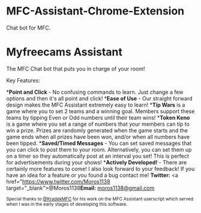 # MFC-Assistant-Chrome-Extension
Chat bot for MFC.

# Myfreecams Assistant

The MFC Chat bot that puts you in charge of your room!

Key Features:

*<b>Point and Click</b> - No confusing commands to learn. Just change a few options and then it's all point and click!
*<b>Ease of Use</b> - Our straight forward design makes the MFC Assistant extremely easy to learn!
*<b>Tip Wars</b> is a game where you to set 2 teams and a winning goal. Members support these teams	by tipping Even or Odd numbers until their team wins!
*<b>Token Keno</b> is a game where you set a range of numbers that your members can tip to win a prize. Prizes are randomly generated when the game starts and the game ends when all prizes have been won, and/or when all numbers have been tipped.
*<b>Saved/Timed Messages</b> - You can set saved messages that you can click to post them to your room. Alternatively, you can set them up on a timer so they automatically post
at an interval you set! This is perfect for advertisements during your shows!
*<b>Actively Developed!</b> - There are certainly more features to come! I also look forward to your feedback! If you have an idea for a feature or you found a bug contact me! <b>Twitter:</b> <a href="https://www.twitter.com/Moros1138 target="_blank">@Moros1138</a><b>Email:</b> <a href="mailto:moros1138@gmail.com" target="_blank">moros1138@gmail.com</a><br>

<small>
	Special thanks to <a href="https://www.twitter.com/KradekMFC" target="_blank">@KradekMFC</a> for
	his work on the MFC Assistant userscript which served when I
	was in the early stages of developing this software.
</small>
		